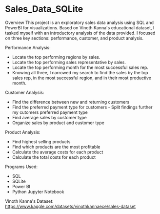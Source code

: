 # Sales_Data_SQLite

Overview
This project is an exploratory sales data analysis using SQL and PowerBI for visualizations. Based on Vinoth Kanna's educational dataset, I tasked myself with an introductory analysis of the data provided. I focused on three key sections: performance, customer, and product analysis. 

Performance Analysis:
- Locate the top performing regions by sales.
- Locate the top performing sales representative by sales.
- Locate the top performing month for the most successful sales rep.
- Knowing all three, I narrowed my search to find the sales by the top sales rep, in the most successful region, and in their most productive month.

Customer Analysis:
- Find the difference between new and returning customers
- Find the preferred payment type for customers - Split findings further my cutomers preferred payment type
- Find average sales by customer type
- Organize sales by product and customer type

Product Analysis:
- Find highest selling products
- Find which products are the most profitable
- Calculate the average costs for each product
- Calculate the total costs for each product

Programs Used:
* SQL
* SQLite
* Power BI
* Python Jupyter Notebook

Vinoth Kanna's Dataset: https://www.kaggle.com/datasets/vinothkannaece/sales-dataset
